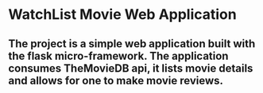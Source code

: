 # WatchList Movie Web Application

## The project is a simple web application built with the flask micro-framework. The application consumes TheMovieDB api, it lists movie details and allows for one to make movie reviews.